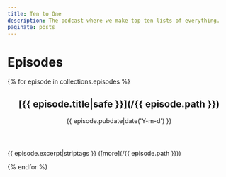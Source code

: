 ```yaml
---
title: Ten to One
description: The podcast where we make top ten lists of everything.
paginate: posts
---
```

# Episodes

{% for episode in collections.episodes %}
<article>
    <header>
        <h2 class="post-title">[{{ episode.title|safe }}](/{{ episode.path }})</a></h2>
        <span class="post-date">{{ episode.pubdate|date('Y-m-d') }}</span>
    </header>
    <p class="post-excerpt">{{ episode.excerpt|striptags }} ([more](/{{ episode.path }}))</p>
</article>
{% endfor %}